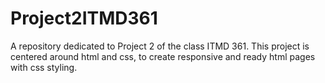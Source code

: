 # Project2ITMD361

A repository dedicated to Project 2 of the class ITMD 361. This project is centered around html and css, to create responsive and ready html pages with css styling.
